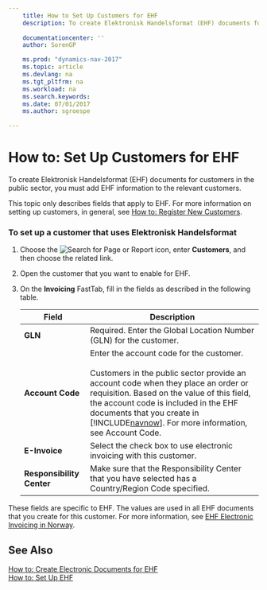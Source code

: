 ```yaml
---
    title: How to Set Up Customers for EHF 
    description: To create Elektronisk Handelsformat (EHF) documents for customers in the public sector, you must add EHF information to the relevant customers.
    
    documentationcenter: ''
    author: SorenGP

    ms.prod: "dynamics-nav-2017"
    ms.topic: article
    ms.devlang: na
    ms.tgt_pltfrm: na
    ms.workload: na
    ms.search.keywords:
    ms.date: 07/01/2017
    ms.author: sgroespe

---
```

# How to: Set Up Customers for EHF
To create Elektronisk Handelsformat (EHF) documents for customers in the public sector, you must add EHF information to the relevant customers.  
  
 This topic only describes fields that apply to EHF. For more information on setting up customers, in general, see [How to: Register New Customers](how-to-register-new-customers.md).  
  
### To set up a customer that uses Elektronisk Handelsformat  
  
1.  Choose the ![Search for Page or Report](media/ui-search/search_small.png "Search for Page or Report icon") icon, enter **Customers**, and then choose the related link.  
  
2.  Open the customer that you want to enable for EHF.  
  
3.  On the **Invoicing** FastTab, fill in the fields as described in the following table.  
  
    |Field|Description|  
    |---------------------------------|---------------------------------------|  
    |**GLN**|Required. Enter the Global Location Number (GLN) for the customer.|  
    |**Account Code**|Enter the account code for the customer.<br /><br /> Customers in the public sector provide an account code when they place an order or requisition. Based on the value of this field, the account code is included in the EHF documents that you create in [!INCLUDE[navnow](../../includes/navnow_md.md)]. For more information, see Account Code.|  
    |**E-Invoice**|Select the check box to use electronic invoicing with this customer.|  
    |**Responsibility Center**|Make sure that the Responsibility Center that you have selected has a Country/Region Code specified.|  
  
 These fields are specific to EHF. The values are used in all EHF documents that you create for this customer. For more information, see [EHF Electronic Invoicing in Norway](ehf-electronic-invoicing-in-norway.md).  
  
## See Also  
 [How to: Create Electronic Documents for EHF](how-to-create-electronic-documents-for-ehf.md)   
 [How to: Set Up EHF](how-to-set-up-ehf.md)